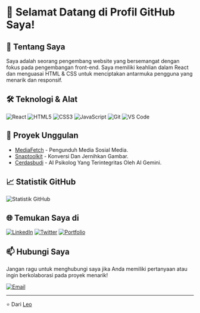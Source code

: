 # 👋 Selamat Datang di Profil GitHub Saya!

## 🚀 Tentang Saya
Saya adalah seorang pengembang website yang bersemangat dengan fokus pada pengembangan front-end. Saya memiliki keahlian dalam React dan menguasai HTML & CSS untuk menciptakan antarmuka pengguna yang menarik dan responsif.

## 🛠️ Teknologi & Alat
![React](https://img.shields.io/badge/-React-61DAFB?style=flat-square&logo=react&logoColor=black)
![HTML5](https://img.shields.io/badge/-HTML5-E34F26?style=flat-square&logo=html5&logoColor=white)
![CSS3](https://img.shields.io/badge/-CSS3-1572B6?style=flat-square&logo=css3)
![JavaScript](https://img.shields.io/badge/-JavaScript-F7DF1E?style=flat-square&logo=javascript&logoColor=black)
![Git](https://img.shields.io/badge/-Git-F05032?style=flat-square&logo=git&logoColor=white)
![VS Code](https://img.shields.io/badge/-VS%20Code-007ACC?style=flat-square&logo=visual-studio-code)

## 🌟 Proyek Unggulan
- [MediaFetch](https://mediafetctmini.vercel.app/) - Pengunduh Media Sosial Media.
- [Snaptoolkit](https://snaptoolkit-2.vercel.app/) - Konversi Dan Jernihkan Gambar.
- [Cerdasbudi](https://cerdasbudi-20.vercel.app/) - AI Psikolog Yang Terintegritas Oleh AI Gemini.
## 📈 Statistik GitHub
![Statistik GitHub](https://github-readme-stats.vercel.app/api?username=bro299&show_icons=true&theme=radical)

## 🌐 Temukan Saya di
[![LinkedIn](https://img.shields.io/badge/-LinkedIn-0077B5?style=flat-square&logo=LinkedIn&logoColor=white)](link-ke-profil-linkedin)
[![Twitter](https://img.shields.io/badge/-Twitter-1DA1F2?style=flat-square&logo=Twitter&logoColor=white)](link-ke-profil-twitter)
[![Portfolio](https://img.shields.io/badge/-Portfolio-000000?style=flat-square&logo=react&logoColor=white)](link-ke-website-portfolio)

## 📫 Hubungi Saya
Jangan ragu untuk menghubungi saya jika Anda memiliki pertanyaan atau ingin berkolaborasi pada proyek menarik!

[![Email](https://img.shields.io/badge/-Email-D14836?style=flat-square&logo=Gmail&logoColor=white)](mailto:emailanda@example.com)

---

⭐️ Dari [Leo](https://github.com/bro299)
